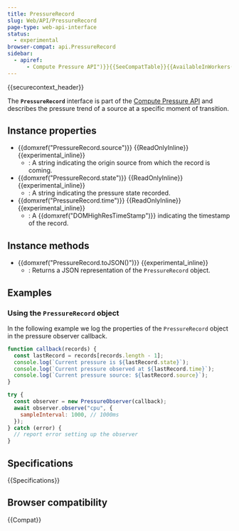 ```yaml
---
title: PressureRecord
slug: Web/API/PressureRecord
page-type: web-api-interface
status:
  - experimental
browser-compat: api.PressureRecord
sidebar:
  - apiref:
      - Compute Pressure API")}}{{SeeCompatTable}}{{AvailableInWorkers("window_and_worker_except_service
---
```


{{securecontext_header}}

The **`PressureRecord`** interface is part of the [Compute Pressure API](/en-US/docs/Web/API/Compute_Pressure_API) and describes the pressure trend of a source at a specific moment of transition.

## Instance properties

- {{domxref("PressureRecord.source")}} {{ReadOnlyInline}} {{experimental_inline}}
  - : A string indicating the origin source from which the record is coming.
- {{domxref("PressureRecord.state")}} {{ReadOnlyInline}} {{experimental_inline}}
  - : A string indicating the pressure state recorded.
- {{domxref("PressureRecord.time")}} {{ReadOnlyInline}} {{experimental_inline}}
  - : A {{domxref("DOMHighResTimeStamp")}} indicating the timestamp of the record.

## Instance methods

- {{domxref("PressureRecord.toJSON()")}} {{experimental_inline}}
  - : Returns a JSON representation of the `PressureRecord` object.

## Examples

### Using the `PressureRecord` object

In the following example we log the properties of the `PressureRecord` object in the pressure observer callback.

```js
function callback(records) {
  const lastRecord = records[records.length - 1];
  console.log(`Current pressure is ${lastRecord.state}`);
  console.log(`Current pressure observed at ${lastRecord.time}`);
  console.log(`Current pressure source: ${lastRecord.source}`);
}

try {
  const observer = new PressureObserver(callback);
  await observer.observe("cpu", {
    sampleInterval: 1000, // 1000ms
  });
} catch (error) {
  // report error setting up the observer
}
```

## Specifications

{{Specifications}}

## Browser compatibility

{{Compat}}
